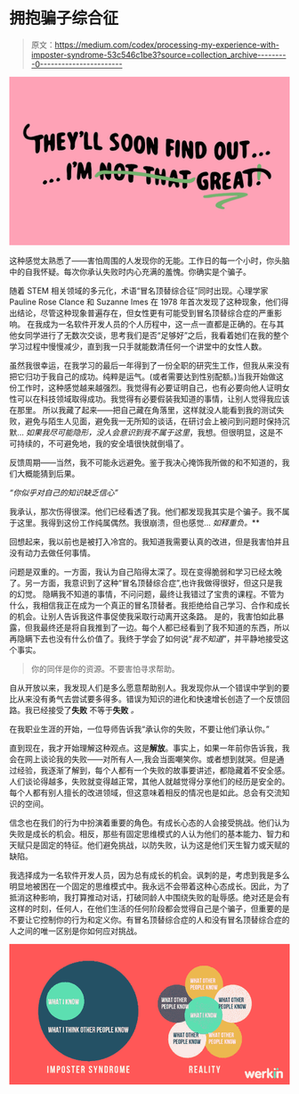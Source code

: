 # 拥抱骗子综合征

> 原文：<https://medium.com/codex/processing-my-experience-with-imposter-syndrome-53c546c1be3?source=collection_archive---------0----------------------->

![](img/6eb2c502f827e636d2843507c88fa8a3.png)

这种感觉太熟悉了——害怕周围的人发现你的无能。工作日的每一个小时，你头脑中的自我怀疑。每次你承认失败时内心充满的羞愧。你确实是个骗子。

随着 STEM 相关领域的多元化，术语“冒名顶替综合征”同时出现。心理学家 Pauline Rose Clance 和 Suzanne Imes 在 1978 年首次发现了这种现象，他们得出结论，尽管这种现象普遍存在，但女性更有可能受到冒名顶替综合症的严重影响。
在我成为一名软件开发人员的个人历程中，这一点一直都是正确的。在与其他女同学进行了无数次交谈，思考我们是否“足够好”之后，我看着她们在我的整个学习过程中慢慢减少，直到我一只手就能数清任何一个讲堂中的女性人数。

虽然我很幸运，在我学习的最后一年得到了一份全职的研究生工作，但我从来没有把它归功于我自己的成功。纯粹是运气。(或者需要达到性别配额。)当我开始做这份工作时，这种感觉越来越强烈。我觉得有必要证明自己，也有必要向他人证明女性可以在科技领域取得成功。我觉得有必要假装我知道的事情，让别人觉得我应该在那里。
所以我藏了起来——把自己藏在角落里，这样就没人能看到我的测试失败，避免与陌生人见面，避免我一无所知的谈话，在研讨会上被问到问题时保持沉默…
*如果我尽可能隐形，没人会意识到我不属于这里*，我想。但很明显，这是不可持续的，不可避免地，我的安全墙很快就倒塌了。

反馈周期——当然，我不可能永远避免。鉴于我决心掩饰我所做的和不知道的，我们大概能猜到后果。

*“你似乎对自己的知识缺乏信心”*

我承认，那次伤得很深。他们已经看透了我。他们都发现我其实是个骗子。我不属于这里。我得到这份工作纯属偶然。我很崩溃，但也感觉… **如释重负*。***

回想起来，我以前也是被打入冷宫的。我知道我需要认真的改进，但是我害怕并且没有动力去做任何事情。

问题是双重的。一方面，我认为自己陷得太深了。现在变得脆弱和学习已经太晚了。另一方面，我意识到了这种“冒名顶替综合症”,也许我做得很好，但这只是我的幻觉。
隐瞒我不知道的事情，不问问题，最终让我错过了宝贵的课程。不管为什么，我相信我正在成为一个真正的冒名顶替者。我拒绝给自己学习、合作和成长的机会。让别人告诉我这件事促使我采取行动离开这条路。
是的，我害怕如此暴露，但我最终还是将自我推到了一边。每个人都已经看到了我不知道的东西，所以再隐瞒下去也没有什么价值了。我终于学会了如何说“*我不知道*”，并平静地接受这个事实。

> 你的同伴是你的资源。不要害怕寻求帮助。

自从开放以来，我发现人们是多么愿意帮助别人。我发现你从一个错误中学到的要比从来没有勇气去尝试要多得多。错误为知识的进化和快速增长创造了一个反馈回路。我已经接受了**失败** 不等于**失败** *。*

在我职业生涯的开始，一位导师告诉我“承认你的失败，不要让他们承认你。”

直到现在，我才开始理解这种观点。这是**解放**。事实上，如果一年前你告诉我，我会在网上谈论我的失败——对所有人—,我会当面嘲笑你。或者想到就哭。但是通过经验，我逐渐了解到，每个人都有一个失败的故事要讲述，都隐藏着不安全感。人们谈论得越多，失败就变得越正常，其他人就越觉得分享他们的经历是安全的。每个人都有别人擅长的改进领域，但这意味着相反的情况也是如此。总会有交流知识的空间。

信念也在我们的行为中扮演着重要的角色。有成长心态的人会接受挑战。他们认为失败是成长的机会。相反，那些有固定思维模式的人认为他们的基本能力、智力和天赋只是固定的特征。他们避免挑战，以防失败，认为这是他们天生智力或天赋的缺陷。

我选择成为一名软件开发人员，因为总有成长的机会。讽刺的是，考虑到我是多么明显地被困在一个固定的思维模式中。我永远不会带着这种心态成长。因此，为了抵消这种影响，我打算推动对话，打破同龄人中围绕失败的耻辱感。绝对还是会有这样的时刻，任何人，在他们生活的任何阶段都会觉得自己是个骗子，但重要的是不要让它控制你的行为和定义你。有冒名顶替综合症的人和没有冒名顶替综合症的人之间的唯一区别是你如何应对挑战。

![](img/9258f7f9859a281a7b61fb00dfcc5314.png)